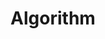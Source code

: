 ---
title: "Algorithm"
permalink: /categories/algorithm/
layout: category
author_profile: true
taxonomy: algorithm
---